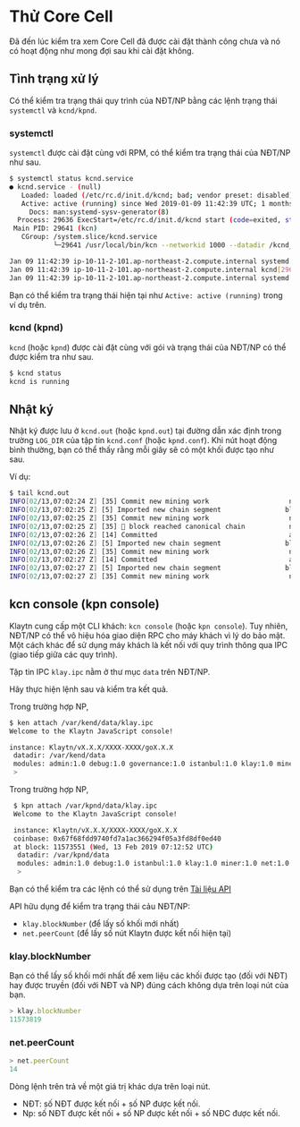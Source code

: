 # Thử Core Cell <a id="testing-the-core-cell"></a>

Đã đến lúc kiểm tra xem Core Cell đã được cài đặt thành công chưa và nó có hoạt động như mong đợi sau khi cài đặt không.

## Tình trạng xử lý <a id="process-status"></a>

Có thể kiểm tra trạng thái quy trình của NĐT/NP bằng các lệnh trạng thái `systemctl` và `kcnd/kpnd`.

### systemctl <a id="systemctl"></a>

`systemctl` được cài đặt cùng với RPM, có thể kiểm tra trạng thái của NĐT/NP như sau.

```bash
$ systemctl status kcnd.service
● kcnd.service - (null)
   Loaded: loaded (/etc/rc.d/init.d/kcnd; bad; vendor preset: disabled)
   Active: active (running) since Wed 2019-01-09 11:42:39 UTC; 1 months 4 days ago
     Docs: man:systemd-sysv-generator(8)
  Process: 29636 ExecStart=/etc/rc.d/init.d/kcnd start (code=exited, status=0/SUCCESS)
 Main PID: 29641 (kcn)
   CGroup: /system.slice/kcnd.service
           └─29641 /usr/local/bin/kcn --networkid 1000 --datadir /kcnd_home --port 32323 --srvtype fasthttp --metrics --prometheus --verbosity 3 --txpool.global...

Jan 09 11:42:39 ip-10-11-2-101.ap-northeast-2.compute.internal systemd[1]: Starting (null)...
Jan 09 11:42:39 ip-10-11-2-101.ap-northeast-2.compute.internal kcnd[29636]: Starting kcnd: [  OK  ]
Jan 09 11:42:39 ip-10-11-2-101.ap-northeast-2.compute.internal systemd[1]: Started (null).
```

Bạn có thể kiểm tra trạng thái hiện tại như `Active: active (running)` trong ví dụ trên.

### kcnd (kpnd) <a id="kcnd-kpnd"></a>

`kcnd` (hoặc `kpnd`) được cài đặt cùng với gói và trạng thái của NĐT/NP có thể được kiểm tra như sau.

```bash
$ kcnd status
kcnd is running
```

## Nhật ký <a id="logs"></a>

Nhật ký được lưu ở `kcnd.out` (hoặc `kpnd.out`) tại đường dẫn xác định trong trường `LOG_DIR` của tập tin `kcnd.conf` (hoặc `kpnd.conf`). Khi nút hoạt động bình thường, bạn có thể thấy rằng mỗi giây sẽ có một khối được tạo như sau.

Ví dụ:

```bash
$ tail kcnd.out
INFO[02/13,07:02:24 Z] [35] Commit new mining work                    number=11572924 txs=0 elapsed=488.336µs
INFO[02/13,07:02:25 Z] [5] Imported new chain segment                blocks=1 txs=0 mgas=0.000     elapsed=1.800ms   mgasps=0.000       number=11572924 hash=f46d09…ffb2dc cache=1.59mB
INFO[02/13,07:02:25 Z] [35] Commit new mining work                    number=11572925 txs=0 elapsed=460.485µs
INFO[02/13,07:02:25 Z] [35] 🔗 block reached canonical chain           number=11572919 hash=01e889…524f02
INFO[02/13,07:02:26 Z] [14] Committed                                 address=0x1d4E05BB72677cB8fa576149c945b57d13F855e4 hash=1fabd3…af66fe number=11572925
INFO[02/13,07:02:26 Z] [5] Imported new chain segment                blocks=1 txs=0 mgas=0.000     elapsed=1.777ms   mgasps=0.000       number=11572925 hash=1fabd3…af66fe cache=1.59mB
INFO[02/13,07:02:26 Z] [35] Commit new mining work                    number=11572926 txs=0 elapsed=458.665µs
INFO[02/13,07:02:27 Z] [14] Committed                                 address=0x1d4E05BB72677cB8fa576149c945b57d13F855e4 hash=60b9aa…94f648 number=11572926
INFO[02/13,07:02:27 Z] [5] Imported new chain segment                blocks=1 txs=0 mgas=0.000     elapsed=1.783ms   mgasps=0.000       number=11572926 hash=60b9aa…94f648 cache=1.59mB
INFO[02/13,07:02:27 Z] [35] Commit new mining work                    number=11572927 txs=0 elapsed=483.436µs
```

## kcn console (kpn console) <a id="kcn-console-kpn-console"></a>

Klaytn cung cấp một CLI khách: `kcn console` (hoặc `kpn console`). Tuy nhiên, NĐT/NP có thể vô hiệu hóa giao diện RPC cho máy khách vì lý do bảo mật. Một cách khác để sử dụng máy khách là kết nối với quy trình thông qua IPC (giao tiếp giữa các quy trình).

Tập tin IPC `klay.ipc` nằm ở thư mục `data` trên NĐT/NP.

Hãy thực hiện lệnh sau và kiểm tra kết quả.

Trong trường hợp NP,

```bash
$ ken attach /var/kend/data/klay.ipc
Welcome to the Klaytn JavaScript console!

instance: Klaytn/vX.X.X/XXXX-XXXX/goX.X.X
 datadir: /var/kend/data
 modules: admin:1.0 debug:1.0 governance:1.0 istanbul:1.0 klay:1.0 miner:1.0 net:1.0 personal:1.0 rpc:1.0 txpool:1.0
 >
```

Trong trường hợp NP,

```bash
 $ kpn attach /var/kpnd/data/klay.ipc
 Welcome to the Klaytn JavaScript console!

 instance: Klaytn/vX.X.X/XXXX-XXXX/goX.X.X
 coinbase: 0x67f68fdd9740fd7a1ac366294f05a3fd8df0ed40
 at block: 11573551 (Wed, 13 Feb 2019 07:12:52 UTC)
  datadir: /var/kpnd/data
  modules: admin:1.0 debug:1.0 istanbul:1.0 klay:1.0 miner:1.0 net:1.0 personal:1.0 rpc:1.0 txpool:1.0
  >
```

Bạn có thể kiểm tra các lệnh có thể sử dụng trên [Tài liệu API](../../../dapp/json-rpc/README.md)

API hữu dụng để kiểm tra trạng thái cảu NĐT/NP:

* `klay.blockNumber` (để lấy số khối mới nhất)
* `net.peerCount` (để lấy số nút Klaytn được kết nối hiện tại)

### klay.blockNumber  <a id="klay-blocknumber"></a>

Bạn có thể lấy số khối mới nhất để xem liệu các khối được tạo (đối với NĐT) hay được truyền (đối với NĐT và NP) đúng cách không dựa trên loại nút của bạn.

```javascript
> klay.blockNumber
11573819
```

### net.peerCount  <a id="net-peercount"></a>

```javascript
> net.peerCount
14
```

Dòng lệnh trên trả về một giá trị khác dựa trên loại nút.

* NĐT: số NĐT được kết nối + số NP được kết nối.
* Np: số NĐT được kết nối + số NP được kết nối + số NĐC được kết nối.



